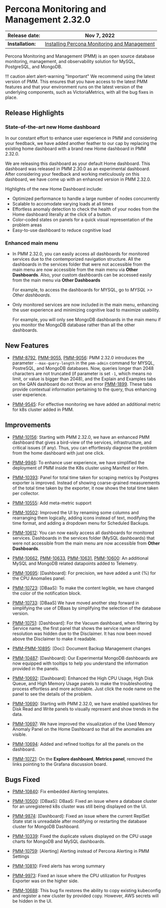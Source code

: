 # Percona Monitoring and Management 2.32.0

| **Release date:** | Nov 7, 2022                                                                                    |
| ----------------- | ----------------------------------------------------------------------------------------------- |
| **Installation:** | [Installing Percona Monitoring and Management](https://www.percona.com/software/pmm/quickstart) |

Percona Monitoring and Management (PMM) is an open source database monitoring, management, and observability solution for MySQL, PostgreSQL, and MongoDB.

!!! caution alert alert-warning "Important"
    We recommend using the latest version of PMM. This ensures that you have access to the latest PMM features and that your environment runs on the latest version of the underlying components, such as VictoriaMetrics, with all the bug fixes in place.

## Release Highlights


### State-of-the-art new Home dashboard

In our constant effort to enhance user experience in PMM and considering your feedback, we have added another feather to our cap by replacing the existing home dashboard with a brand new Home dashboard in PMM 2.32.0.  

We are releasing this dashboard as your default Home dashboard. This dashboard was released in PMM 2.30.0 as an experimental dashboard. After considering your feedback and working meticulously on this dashboard, we have come up with an enhanced version in PMM 2.32.0.

Highlights of the new Home Dashboard include:

- Optimized performance to handle a large number of nodes concurrently
- Scalable to accomodate varying loads at all times
- Effortless anomaly detection to check the health of your nodes from the Home dashboard literally at the click of a button.
- Color-coded states on panels for a quick visual representation of the problem areas
- Easy-to-use dashboard to reduce cognitive load
 

### Enhanced main menu

- In PMM 2.32.0, you can easily access all dashboards for monitored services due to the contemporized navigation structure. All the dashboards in the services folder that were not accessible from the main menu are now accessible from the main menu via **Other Dashboards**. Also, your custom dashboards can be accessed easily from the main menu via **Other Dashboards**

    For example, to access the dashboards for MYSQL, go to *MYSQL >> Other dashboards*.

- Only monitored services are now included in the main menu, enhancing the user experience and minimizing cognitive load to maximize usability.

    For example, you will only see MongoDB dashboards in the main menu if you monitor the MongoDB database rather than all the other dashboards.

## New Features

- [PMM-8792](https://jira.percona.com/browse/PMM-8792), [PMM-9055](https://jira.percona.com/browse/PMM-9055), [PMM-9056](https://jira.percona.com/browse/PMM-9056): PMM 2.32.0 introduces the parameter `--max-query-length` in the `pmm-admin` command for MYSQL, PostreSQL, and MongoDB databases. Now, queries longer than 2048 characters are not truncated (if parameter is set `-1`, which means no limit, or value is bigger than 2048), and the Explain and Examples tabs on the QAN dashboard do not throw an error [PMM-1899](https://jira.percona.com/browse/PMM-1899). These tabs provide contextual information pertaining to the query, thus enhancing user experience.

- [PMM-9545](https://jira.percona.com/browse/PMM-9545): For effective monitoring we have added an additional metric for k8s cluster added in PMM.
 
## Improvements

- [PMM-10156](https://jira.percona.com/browse/PMM-10156): Starting with PMM 2.32.0, we have an enhanced PMM dashboard that gives a bird-view of the services, infrastructure, and critical issues (if any). Thus, you can effortlessly diagnose the problem from the home dashboard with just one click.

  
- [PMM-9946](https://jira.percona.com/browse/PMM-9946): To enhance user experience, we have simplified the deployment of PMM inside the K8s cluster using Manifest or Helm.


- [PMM-10393](https://jira.percona.com/browse/PMM-10393): Panel for total time taken for scraping metrics by Postgres exporter is improved. Instead of showing coarse-grained measurements of the total time taken by the exporter, it now shows the total time taken per collector.

- [PMM-10555](https://jira.percona.com/browse/PMM-10555): Add meta-metric support

- [PMM-10502](https://jira.percona.com/browse/PMM-10502): Improved the UI by renaming some columns and rearranging them logically, adding icons instead of text, modifying the time format, and adding a dropdown menu for Scheduled Backups.

  
- [PMM-10612](https://jira.percona.com/browse/PMM-10612): You can now easily access all dashboards for monitored services. Dashboards in the services folder (MySQL dashboards) that were not accessible from the main menu are now accessible from **Other Dashboards**.

- [PMM-10662](https://jira.percona.com/browse/PMM-10662), [PMM-10633](https://jira.percona.com/browse/PMM-10633), [PMM-10631](https://jira.percona.com/browse/PMM-10631), [PMM-10600](https://jira.percona.com/browse/PMM-10600): An additional MySQL and MongoDB related datapoints added to Telemetry.

- [PMM-10695](https://jira.percona.com/browse/PMM-10695): [Dashboard]: For precision, we have added a unit (%) for the CPU Anomalies panel.

- [PMM-10723](https://jira.percona.com/browse/PMM-10723): [DBaaS]: To make the content legible, we have changed the color of the notification block.

- [PMM-10733](https://jira.percona.com/browse/PMM-10733): [DBaaS] We have moved another step forward in simplifying the use of DBaas by simplifying the selection of the database version.

- [PMM-10751](https://jira.percona.com/browse/PMM-10751): [Dashboard]: For the Vacuum dashboard, when filtering by Service name, the first panel that shows the service name and resolution was hidden due to the Disclaimer. It has now been moved above the Disclaimer to make it readable.


- [PMM-PMM-10895](https://jira.percona.com/browse/PMM-10895): [Doc]: Document Backup Management changes

- [PMM-10487](https://jira.percona.com/browse/PMM-10487): [Dashboard]: Our Experimental MongoDB dashboards are now equipped with tooltips to help you understand the information provided in the panels.

- [PMM-10692](https://jira.percona.com/browse/PMM-10692): [Dashboard]: Enhanced the High CPU Usage, High Disk Queue, and High Memory Usage panels to make the troubleshooting process effortless and more actionable. Just click the node name on the panel to see the details of the problem.


- [PMM-10690](https://jira.percona.com/browse/PMM-10690): Starting with PMM 2.32.0, we have enabled sparklines for Disk Read and Write panels to visually represent and show trends in the data.

- [PMM-10697](https://jira.percona.com/browse/PMM-10697): We have improved the visualization of the Used Memory Anomaly Panel on the Home Dashboard so that all the anomalies are visible.

- [PMM-10694](https://jira.percona.com/browse/PMM-10694): Added and refined tooltips for all the panels on the dashboard.


- [PMM-10721](https://jira.percona.com/browse/PMM-10721): On the **Explore dashboard**, **Metrics panel**, removed the links pointing to the Grafana discussion board.


## Bugs Fixed

- [PMM-10840](https://jira.percona.com/browse/PMM-10840): Fix embedded Alerting templates.

- [PMM-10500](https://jira.percona.com/browse/PMM-10500): [DBaaS]: DBaaS: Fixed an issue where a database cluster for an unregistered k8s cluster was still being displayed on the UI.


- [PMM-9874](https://jira.percona.com/browse/PMM-9874): [Dashboard]: Fixed an issue where the current ReplSet State stat is unreadable after modifying or restarting the database cluster for MongoDB Dashboard.


- [PMM-10339](https://jira.percona.com/browse/PMM-10339): Fixed the duplicate values displayed on the CPU usage charts for MongoDB and MySQL dashboards.


- [PMM-10759](https://jira.percona.com/browse/PMM-10759): [Alerting] Alerting instead of Percona Alerting in PMM Settings

- [PMM-10810](https://jira.percona.com/browse/PMM-10810): Fired alerts has wrong summary


- [PMM-9973](https://jira.percona.com/browse/PMM-9973): Fixed an issue where the CPU utilization for Postgres Exporter was on the higher side.

- [PMM-10688](https://jira.percona.com/browse/PMM-10688): This bug fix restores the ability to copy existing kubeconfig and register a new cluster by provided copy. However, AWS secrets will be hidden in the UI.


